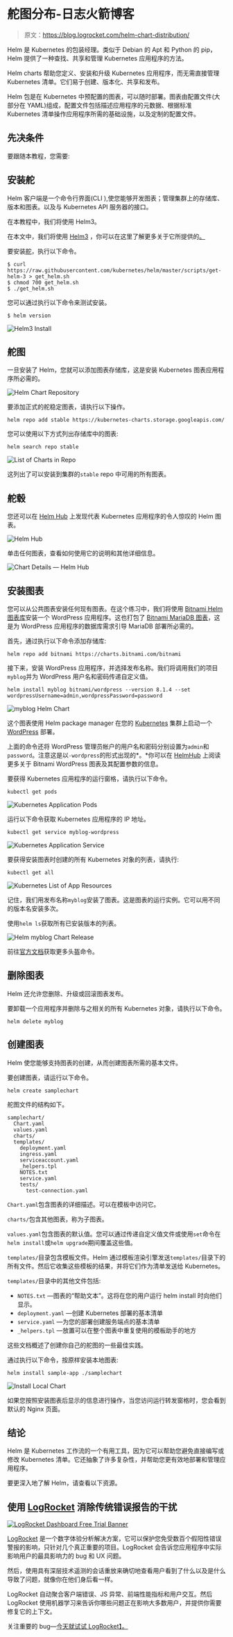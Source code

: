 # 舵图分布-日志火箭博客

> 原文：<https://blog.logrocket.com/helm-chart-distribution/>

Helm 是 Kubernetes 的包装经理。类似于 Debian 的 Apt 和 Python 的 pip，Helm 提供了一种查找、共享和管理 Kubernetes 应用程序的方法。

Helm charts 帮助您定义、安装和升级 Kubernetes 应用程序，而无需直接管理 Kubernetes 清单。它们易于创建、版本化、共享和发布。

Helm 包是在 Kubernetes 中预配置的图表，可以随时部署。图表由配置文件(大部分在 YAML)组成，配置文件包括描述应用程序的元数据、根据标准 Kubernetes 清单操作应用程序所需的基础设施，以及定制的配置文件。

## 先决条件

要跟随本教程，您需要:

## 安装舵

Helm 客户端是一个命令行界面(CLI ),使您能够开发图表；管理集群上的存储库、版本和图表。以及与 Kubernetes API 服务器的接口。

在本教程中，我们将使用 Helm3。

在本文中，我们将使用 [Helm3](https://thenewstack.io/helm-3-is-almost-boring-and-thats-a-great-sign-of-maturity/) ，你可以在这里了解更多关于它所提供的[。](https://thenewstack.io/helm-3-is-almost-boring-and-thats-a-great-sign-of-maturity/)

要安装[舵](https://helm.sh/)，执行以下命令。

```
$ curl https://raw.githubusercontent.com/kubernetes/helm/master/scripts/get-helm-3 > get_helm.sh
$ chmod 700 get_helm.sh
$ ./get_helm.sh

```

您可以通过执行以下命令来测试安装。

```
$ helm version

```

![Helm3 Install](img/f227d867268d4e9c4cb9d73faf80a757.png)

## 舵图

一旦安装了 Helm，您就可以添加图表存储库，这是安装 Kubernetes 图表应用程序所必需的。

![Helm Chart Repository](img/30c284985005578abd850a96167fe2fa.png)

要添加正式的舵稳定图表，请执行以下操作。

```
helm repo add stable https://kubernetes-charts.storage.googleapis.com/

```

您可以使用以下方式列出存储库中的图表:

```
helm search repo stable

```

![List of Charts in Repo](img/d69a7ac53101ed3ee5d942ef1d841a9e.png)

这列出了可以安装到集群的`stable` repo 中可用的所有图表。

## 舵毂

您还可以在 [Helm Hub](https://hub.helm.sh/) 上发现代表 Kubernetes 应用程序的令人惊叹的 Helm 图表。

![Helm Hub](img/3c8ae85c95b49156872cdee1eb290f39.png)

单击任何图表，查看如何使用它的说明和其他详细信息。

![Chart Details — Helm Hub](img/b831786ab0a898b189c40a98c800e93a.png)

## 安装图表

您可以从公共图表安装任何现有图表。在这个练习中，我们将使用 [Bitnami Helm 图表库](https://kubeapps.com/charts/search?q=bitnami)安装一个 WordPress 应用程序。这也打包了 [Bitnami MariaDB 图表](https://github.com/kubernetes/charts/tree/master/stable/mariadb)，这是为 WordPress 应用程序的数据库需求引导 MariaDB 部署所必需的。

首先，通过执行以下命令添加存储库:

```
helm repo add bitnami https://charts.bitnami.com/bitnami

```

接下来，安装 WordPress 应用程序，并选择发布名称。我们将调用我们的项目`myblog`并为 WordPress 用户名和密码传递自定义值。

```
helm install myblog bitnami/wordpress --version 8.1.4 --set wordpressUsername=admin,wordpressPassword=password

```

![myblog Helm Chart](img/78b09850c64206bfa50b192a01d1c5b2.png)

这个图表使用 Helm package manager 在您的 [Kubernetes](http://kubernetes.io/) 集群上启动一个 [WordPress](https://github.com/bitnami/bitnami-docker-wordpress) 部署。

上面的命令还将 WordPress 管理员帐户的用户名和密码分别设置为`admin`和`password`。注意这是以`-wordpress`的形式出现的*。*你可以在 [HelmHub](https://hub.helm.sh/charts/bitnami/wordpress) 上阅读更多关于 Bitnami WordPress 图表及其配置参数的信息。

要获得 Kubernetes 应用程序的运行窗格，请执行以下命令。

```
kubectl get pods

```

![Kubernetes Application Pods](img/4d1ec2e8918b5b84ab2c91b29c299fbb.png)

运行以下命令获取 Kubernetes 应用程序的 IP 地址。

```
kubectl get service myblog-wordpress

```

![Kubernetes Application Service](img/a60a573e093a5c8a700807855081eb37.png)

要获得安装图表时创建的所有 Kubernetes 对象的列表，请执行:

```
kubectl get all

```

![Kubernetes List of App Resources](img/6f9de565e967491a274759d52bb3c5bf.png)

记住，我们用发布名称`myblog`安装了图表。这是图表的运行实例。它可以用不同的版本名安装多次。

使用`helm ls`获取所有已安装版本的列表。

![Helm myblog Chart Release](img/184aa3f6e32595e1c8c069e78dab2caf.png)

前往[官方文档](https://helm.sh/docs/helm/)获取更多头盔命令。

## 删除图表

Helm 还允许您删除、升级或回滚图表发布。

要卸载一个应用程序并删除与之相关的所有 Kubernetes 对象，请执行以下命令。

```
helm delete myblog

```

## 创建图表

Helm 使您能够支持图表的创建，从而创建图表所需的基本文件。

要创建图表，请运行以下命令。

```
helm create samplechart

```

舵图文件的结构如下。

```
samplechart/
  Chart.yaml
  values.yaml
  charts/
  templates/
    deployment.yaml
    ingress.yaml
    serviceaccount.yaml
    _helpers.tpl
    NOTES.txt
    service.yaml
    tests/
      test-connection.yaml

```

`Chart.yaml`包含图表的详细描述。可以在模板中访问它。

`charts/`包含其他图表，称为子图表。

`values.yaml`包含图表的默认值。您可以通过传递自定义值文件或使用`set`命令在`helm install`或`helm upgrade`期间覆盖这些值。

`templates/`目录包含模板文件。Helm 通过模板渲染引擎发送`templates/`目录下的所有文件。然后它收集这些模板的结果，并将它们作为清单发送给 Kubernetes。

`templates/`目录中的其他文件包括:

*   `NOTES.txt` —图表的“帮助文本”。这将在您的用户运行 helm install 时向他们显示。
*   `deployment.yaml` —创建 Kubernetes 部署的基本清单
*   `service.yaml` —为您的部署创建服务端点的基本清单
*   `_helpers.tpl` —放置可以在整个图表中重复使用的模板助手的地方

这些文档概述了创建你自己的舵图的一些最佳实践。

通过执行以下命令，按原样安装本地图表:

```
helm install sample-app ./samplechart

```

![Install Local Chart](img/f2d2cecd4b96346635026f6119d868fe.png)

如果您按照安装图表后显示的信息进行操作，当您访问运行转发窗格时，您会看到默认的 Nginx 页面。

## 结论

Helm 是 Kubernetes 工作流的一个有用工具，因为它可以帮助您避免直接编写或修改 Kubernetes 清单。它还抽象了许多复杂性，并帮助您更有效地部署和管理应用程序。

要更深入地了解 Helm，请查看以下资源。

## 使用 [LogRocket](https://lp.logrocket.com/blg/signup) 消除传统错误报告的干扰

[![LogRocket Dashboard Free Trial Banner](img/d6f5a5dd739296c1dd7aab3d5e77eeb9.png)](https://lp.logrocket.com/blg/signup)

[LogRocket](https://lp.logrocket.com/blg/signup) 是一个数字体验分析解决方案，它可以保护您免受数百个假阳性错误警报的影响，只针对几个真正重要的项目。LogRocket 会告诉您应用程序中实际影响用户的最具影响力的 bug 和 UX 问题。

然后，使用具有深层技术遥测的会话重放来确切地查看用户看到了什么以及是什么导致了问题，就像你在他们身后看一样。

LogRocket 自动聚合客户端错误、JS 异常、前端性能指标和用户交互。然后 LogRocket 使用机器学习来告诉你哪些问题正在影响大多数用户，并提供你需要修复它的上下文。

关注重要的 bug—[今天就试试 LogRocket】。](https://lp.logrocket.com/blg/signup-issue-free)